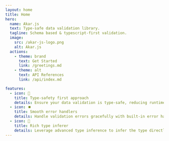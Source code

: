 ```yaml
---
layout: home
title: Home
hero:
  name: Akar.js
  text: Type-safe data validation library.
  tagline: Schema based & typescript-first validation.
  image:
    src: /akar-js-logo.png
    alt: Akar.js
  actions:
    - theme: brand
      text: Get Started
      link: /greetings.md
    - theme: alt
      text: API References
      link: /api/index.md

features:
  - icon: 🔨
    title: Type-safety first approach
    details: Ensure your data validation is type-safe, reducing runtime errors and improving code reliability.
  - icon: ⏹️
    title: Smooth error handlers
    details: Handle validation errors gracefully with built-in error handling mechanisms.
  - icon: 🔎
    title: Rich type inferer
    details: Leverage advanced type inference to infer the type directly from your defined schema.
---
```

